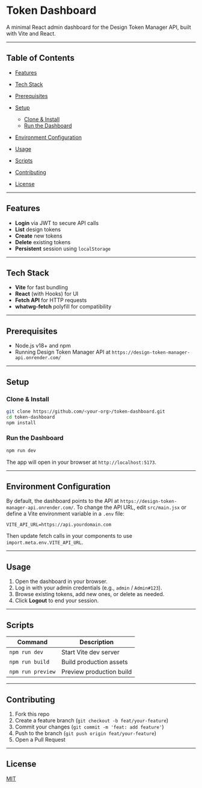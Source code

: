 # Token Dashboard

A minimal React admin dashboard for the Design Token Manager API, built with Vite and React.

---

## Table of Contents

* [Features](#features)
* [Tech Stack](#tech-stack)
* [Prerequisites](#prerequisites)
* [Setup](#setup)

  * [Clone & Install](#clone--install)
  * [Run the Dashboard](#run-the-dashboard)
* [Environment Configuration](#environment-configuration)
* [Usage](#usage)
* [Scripts](#scripts)
* [Contributing](#contributing)
* [License](#license)

---

## Features

* **Login** via JWT to secure API calls
* **List** design tokens
* **Create** new tokens
* **Delete** existing tokens
* **Persistent** session using `localStorage`

---

## Tech Stack

* **Vite** for fast bundling
* **React** (with Hooks) for UI
* **Fetch API** for HTTP requests
* **whatwg-fetch** polyfill for compatibility

---

## Prerequisites

* Node.js v18+ and npm
* Running Design Token Manager API at `https://design-token-manager-api.onrender.com/`

---

## Setup

### Clone & Install

```bash
git clone https://github.com/<your-org>/token-dashboard.git
cd token-dashboard
npm install
```

### Run the Dashboard

```bash
npm run dev
```

The app will open in your browser at `http://localhost:5173`.

---

## Environment Configuration

By default, the dashboard points to the API at `https://design-token-manager-api.onrender.com/`. To change the API URL, edit `src/main.jsx` or define a Vite environment variable in a `.env` file:

```dotenv
VITE_API_URL=https://api.yourdomain.com
```

Then update fetch calls in your components to use `import.meta.env.VITE_API_URL`.

---

## Usage

1. Open the dashboard in your browser.
2. Log in with your admin credentials (e.g., `admin` / `Admin#123`).
3. Browse existing tokens, add new ones, or delete as needed.
4. Click **Logout** to end your session.

---

## Scripts

| Command           | Description              |
| ----------------- | ------------------------ |
| `npm run dev`     | Start Vite dev server    |
| `npm run build`   | Build production assets  |
| `npm run preview` | Preview production build |

---

## Contributing

1. Fork this repo
2. Create a feature branch (`git checkout -b feat/your-feature`)
3. Commit your changes (`git commit -m 'feat: add feature'`)
4. Push to the branch (`git push origin feat/your-feature`)
5. Open a Pull Request

---

## License

[MIT](LICENSE)
